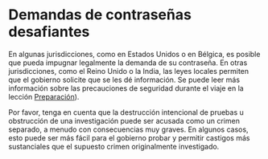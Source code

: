 [Title]: # (Demandas de contraseñas desafiantes)
[Order]: # (11)

# Demandas de contraseñas desafiantes

En algunas jurisdicciones, como en Estados Unidos o en Bélgica, es posible que pueda impugnar legalmente la demanda de su contraseña. En otras jurisdicciones, como el Reino Unido o la India, las leyes locales permiten que el gobierno solicite que se les dé información. Se puede leer más información sobre las precauciones de seguridad durante el viaje en la lección [Preparación](umbrella://lesson/preparation)). 

Por favor, tenga en cuenta que la destrucción intencional de pruebas u obstrucción de una investigación puede ser acusada como un crimen separado, a menudo con consecuencias muy graves. En algunos casos, esto puede ser más fácil para el gobierno probar y permitir castigos más sustanciales que el supuesto crimen originalmente investigado.
